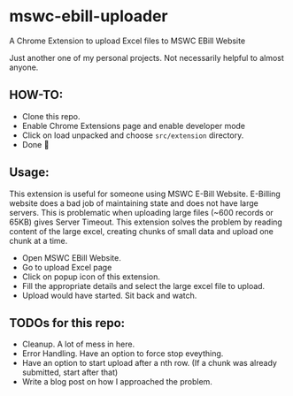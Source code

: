# mswc-ebill-uploader
A Chrome Extension to upload Excel files to MSWC EBill Website

Just another one of my personal projects. Not necessarily helpful to almost anyone.

## HOW-TO:
 - Clone this repo.
 - Enable Chrome Extensions page and enable developer mode
 - Click on load unpacked and choose `src/extension` directory.
 - Done :tada:

## Usage:

This extension is useful for someone using MSWC E-Bill Website.
E-Billing website does a bad job of maintaining state and does not have large servers.
This is problematic when uploading large files (~600 records or 65KB) gives Server Timeout.
This extension solves the problem by reading content of the large excel, creating chunks of
small data and upload one chunk at a time.

 - Open MSWC EBill Website.
 - Go to upload Excel page
 - Click on popup icon of this extension.
 - Fill the appropriate details and select the large excel file to upload.
 - Upload would have started. Sit back and watch.

## TODOs for this repo:
 - Cleanup. A lot of mess in here.
 - Error Handling. Have an option to force stop eveything.
 - Have an option to start upload after a nth row. (If a chunk was already submitted, start after that)
 - Write a blog post on how I approached the problem.


